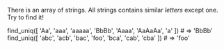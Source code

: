 There is an array of strings. All strings contains similar _letters_ except one. Try to find it!


find_uniq([ 'Aa', 'aaa', 'aaaaa', 'BbBb', 'Aaaa', 'AaAaAa', 'a' ]) # => 'BbBb'
find_uniq([ 'abc', 'acb', 'bac', 'foo', 'bca', 'cab', 'cba' ]) # => 'foo'
